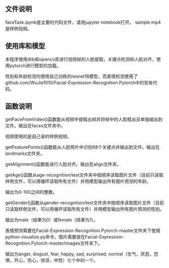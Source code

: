 ## 文件说明
faceTask.ipynb是主要的代码文件，请用jupyter notebook打开。
sample.mp4是样例视频。

## 使用库和模型
本程序使用dlib和opencv库进行视频帧的人脸提取，关键点检测和人脸对齐，使用pytorch进行模型的加载。

性别和年龄检测均使用自己训练的resnet18模型，而表情检测使用了github.com/WuJie1010/Facial-Expression-Recognition.Pytorch中的现有代码。

## 函数说明
getFaceFromVideo()函数能从视频中提取出帧并将帧中的人脸框出且单独输出到文件。输出在faces文件夹中。

视频使用的是自己录的样例视频。

getFeaturePoints()函数能从人脸照片中识别68个关键点并输出到文件。输出在landmarks文件夹。

getAlignment()函数能进行人脸对齐。输出在align文件夹。

getAge()函数从age-recognition/test文件夹中按顺序读取图片文件（目前只读取样例文件，可以用循环读取所有文件）并用模型输出所有图片预测的年龄。

输出为0-100之间的整数。

getGender()函数从gender-recognition/test文件夹中按顺序读取图片文件（目前只读取样例文件，可以用循环读取所有文件）并用模型输出所有图片预测的性别。

输出为male（结果为0）或female（结果为1）。

表情预测需要在Facial-Expression-Recognition.Pytorch-master文件夹下使用python visualize.py命令，图片需要放在Facial-Expression-Recognition.Pytorch-master/images文件夹下。

输出为anger, disgust, fear, happy, sad, surprised, normal（生气，厌恶，恐惧，开心，伤心，惊讶，中性）七个中的一个。

## 